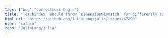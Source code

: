 ```yaml
---
tags: ["bug","correctness-bug-⚠"]
title: "`eachindex` should throw `DimensionMismatch` for differently sized tuples"
html_url: "https://github.com/JuliaLang/julia/issues/47898"
user: "cafaxo"
repo: "JuliaLang/julia"
---
```


